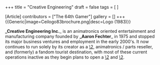 +++
title = "Creative Engineering"
draft = false
tags = [ ]

[Article]
contributors = ["The 64th Gamer"]
gallery = []
+++
{{Generic|image=Ceilogo83brochure.png|desc=Logo (1983)}}

**_Creative Engineering Inc.**_ is an animatronics oriented entertainment and manufacturing company founded by **_Aaron Fechter**_ in 1975 and stopped its major business ventures and employment in the early 2000's. It now continues to run solely by its creator as a [\2](\1), animatronics / parts reseller, and (formerly) a fandom tourist destination, with most of these current operations inactive as they begin plans to open a [\2](\1) and [\2](\1).